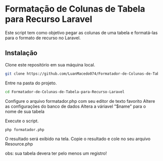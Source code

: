<h1>Formatação de Colunas de Tabela para Recurso Laravel</h1>
Este script tem como objetivo pegar as colunas de uma tabela e formatá-las para o formato de recurso no Laravel.

<h2>Instalação</h2>
Clone este repositório em sua máquina local.

```bash
git clone https://github.com/LuanMacedo074/Formatador-de-Colunas-de-Tabela-para-Recurso-Laravel
```

Entre na pasta do projeto.

```bash
cd Formatador-de-Colunas-de-Tabela-para-Recurso-Laravel
```

Configure o arquivo formatador.php com seu editor de texto favorito
Altere as configurações do banco de dados 
Altera a váriavel "$name" para o nome de sua tabela

Execute o script.

```bash
php formatador.php
```

O resultado será exibido na tela.
Copie o resultado e cole no seu arquivo Resource.php

obs: sua tabela devera ter pelo menos um registro!

